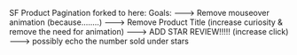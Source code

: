 SF Product Pagination forked to here:
Goals:
---> Remove mouseover animation (because........)
---> Remove Product Title (increase curiosity & remove the need for animation)
---> ADD STAR REVIEW!!!!! (increase click)
---> possibly echo the number sold under stars
